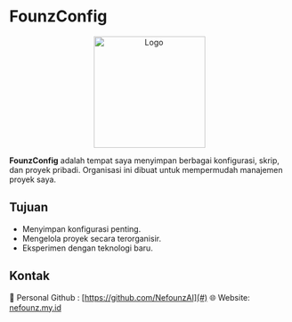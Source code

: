 # FounzConfig

<p align="center">
  <img src="https://avatars.githubusercontent.com/u/189196506?s=400&u=ed0a52afcf9612b1f9631d62a1c708e78d4721c1&v=4" alt="Logo" width="200">
</p>

**FounzConfig** adalah tempat saya menyimpan berbagai konfigurasi, skrip, dan proyek pribadi. Organisasi ini dibuat untuk mempermudah manajemen proyek saya.

## Tujuan

- Menyimpan konfigurasi penting.
- Mengelola proyek secara terorganisir.
- Eksperimen dengan teknologi baru.

## Kontak
📢 Personal Github : [https://github.com/NefounzAI](#)
🌐 Website: [nefounz.my.id](#)
